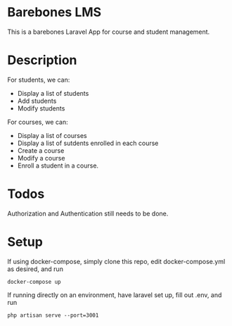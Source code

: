 # Barebones LMS
This is a barebones Laravel App for course and student management. 

# Description
For students, we can:
- Display a list of students
- Add students
- Modify students

For courses, we can:
- Display a list of courses
- Display a list of sutdents enrolled in each course
- Create a course
- Modify a course
- Enroll a student in a course.

# Todos
Authorization and Authentication still needs to be done.

# Setup
If using docker-compose, simply clone this repo, edit docker-compose.yml as desired, and run
```
docker-compose up
```

If running directly on an environment, have laravel set up, fill out .env, and run
```
php artisan serve --port=3001
```
